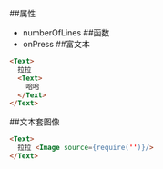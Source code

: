 ##属性
* numberOfLines
##函数
* onPress
##富文本
```html
<Text>
  拉拉
  <Text>
    哈哈
  </Text>
</Text>
```
##文本套图像
```html
<Text>
  拉拉 <Image source={require('')}/>
</Text>
```
